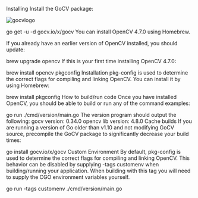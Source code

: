 Installing
Install the GoCV package:

![gocvlogo](https://github.com/arazhuseynxanov/OpenCV/assets/103748582/0254b3f5-3004-409b-bbdd-695e9c56f7ce)


go get -u -d gocv.io/x/gocv
You can install OpenCV 4.7.0 using Homebrew.

If you already have an earlier version of OpenCV installed, you should update:

brew upgrade opencv
If this is your first time installing OpenCV 4.7.0:

brew install opencv
pkgconfig Installation
pkg-config is used to determine the correct flags for compiling and linking OpenCV. You can install it by using Homebrew:

brew install pkgconfig
How to build/run code
Once you have installed OpenCV, you should be able to build or run any of the command examples:

go run ./cmd/version/main.go
The version program should output the following:
gocv version: 0.34.0
opencv lib version: 4.8.0
Cache builds
If you are running a version of Go older than v1.10 and not modifying GoCV source, precompile the GoCV package to significantly decrease your build times:

go install gocv.io/x/gocv
Custom Environment
By default, pkg-config is used to determine the correct flags for compiling and linking OpenCV. This behavior can be disabled by supplying -tags customenv when building/running your application. When building with this tag you will need to supply the CGO environment variables yourself.

go run -tags customenv ./cmd/version/main.go
